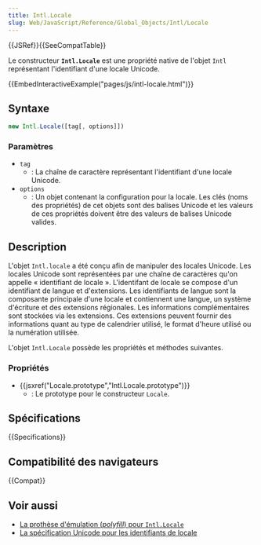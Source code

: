 ```yaml
---
title: Intl.Locale
slug: Web/JavaScript/Reference/Global_Objects/Intl/Locale
---
```


{{JSRef}}{{SeeCompatTable}}

Le constructeur **`Intl.Locale`** est une propriété native de l'objet `Intl` représentant l'identifiant d'une locale Unicode.

{{EmbedInteractiveExample("pages/js/intl-locale.html")}}

## Syntaxe

```js
new Intl.Locale([tag[, options]])
```

### Paramètres

- `tag`
  - : La chaîne de caractère représentant l'identifiant d'une locale Unicode.
- `options`
  - : Un objet contenant la configuration pour la locale. Les clés (noms des propriétés) de cet objets sont des balises Unicode et les valeurs de ces propriétés doivent être des valeurs de balises Unicode valides.

## Description

L'objet `Intl.locale` a été conçu afin de manipuler des locales Unicode. Les locales Unicode sont représentées par une chaîne de caractères qu'on appelle « identifiant de locale ». L'identifant de locale se compose d'un identifiant de langue et d'extensions. Les identifiants de langue sont la composante principale d'une locale et contiennent une langue, un système d'écriture et des extensions régionales. Les informations complémentaires sont stockées via les extensions. Ces extensions peuvent fournir des informations quant au type de calendrier utilisé, le format d'heure utilisé ou la numération utilisée.

L'objet `Intl.Locale` possède les propriétés et méthodes suivantes.

### Propriétés

- {{jsxref("Locale.prototype","Intl.Locale.prototype")}}
  - : Le prototype pour le constructeur `Locale`.

## Spécifications

{{Specifications}}

## Compatibilité des navigateurs

{{Compat}}

## Voir aussi

- [La prothèse d'émulation (_polyfill_) pour `Intl.Locale`](https://github.com/zbraniecki/Intl.js/tree/intllocale)
- [La spécification Unicode pour les identifiants de locale](https://www.unicode.org/reports/tr35/#Canonical_Unicode_Locale_Identifiers)
